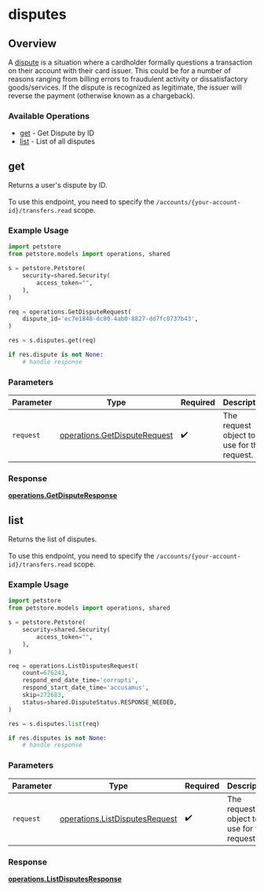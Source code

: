 # disputes

## Overview

A [dispute](https://docs.moov.io/guides/money-movement/cards/disputes/) is a situation where a cardholder formally questions a transaction on their account with their card issuer. This could be for a number of reasons ranging from billing errors to fraudulent activity or dissatisfactory goods/services. If the dispute is recognized as legitimate, the issuer will reverse the payment (otherwise known as a chargeback).

### Available Operations

* [get](#get) - Get Dispute by ID
* [list](#list) - List of all disputes

## get

Returns a user's dispute by ID. <br><br> To use this endpoint, you need to specify the `/accounts/{your-account-id}/transfers.read` scope.

### Example Usage

```python
import petstore
from petstore.models import operations, shared

s = petstore.Petstore(
    security=shared.Security(
        access_token="",
    ),
)

req = operations.GetDisputeRequest(
    dispute_id='ec7e1848-dc80-4ab0-8827-dd7fc0737b43',
)

res = s.disputes.get(req)

if res.dispute is not None:
    # handle response
```

### Parameters

| Parameter                                                                    | Type                                                                         | Required                                                                     | Description                                                                  |
| ---------------------------------------------------------------------------- | ---------------------------------------------------------------------------- | ---------------------------------------------------------------------------- | ---------------------------------------------------------------------------- |
| `request`                                                                    | [operations.GetDisputeRequest](../../models/operations/getdisputerequest.md) | :heavy_check_mark:                                                           | The request object to use for the request.                                   |


### Response

**[operations.GetDisputeResponse](../../models/operations/getdisputeresponse.md)**


## list

Returns the list of disputes. <br><br> To use this endpoint, you need to specify the `/accounts/{your-account-id}/transfers.read` scope.

### Example Usage

```python
import petstore
from petstore.models import operations, shared

s = petstore.Petstore(
    security=shared.Security(
        access_token="",
    ),
)

req = operations.ListDisputesRequest(
    count=676243,
    respond_end_date_time='corrupti',
    respond_start_date_time='accusamus',
    skip=272683,
    status=shared.DisputeStatus.RESPONSE_NEEDED,
)

res = s.disputes.list(req)

if res.disputes is not None:
    # handle response
```

### Parameters

| Parameter                                                                        | Type                                                                             | Required                                                                         | Description                                                                      |
| -------------------------------------------------------------------------------- | -------------------------------------------------------------------------------- | -------------------------------------------------------------------------------- | -------------------------------------------------------------------------------- |
| `request`                                                                        | [operations.ListDisputesRequest](../../models/operations/listdisputesrequest.md) | :heavy_check_mark:                                                               | The request object to use for the request.                                       |


### Response

**[operations.ListDisputesResponse](../../models/operations/listdisputesresponse.md)**

